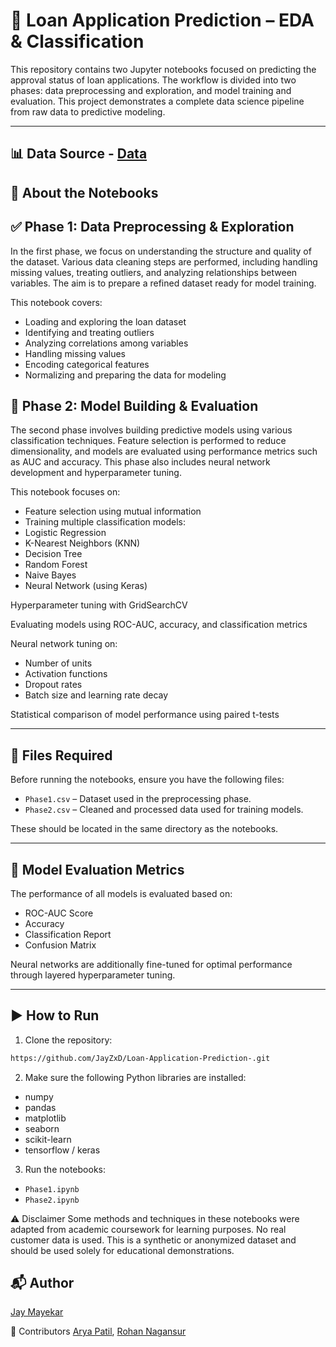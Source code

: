 # 🧾 Loan Application Prediction – EDA & Classification

This repository contains two Jupyter notebooks focused on predicting the approval status of loan applications. The workflow is divided into two phases: data preprocessing and exploration, and model training and evaluation. This project demonstrates a complete data science pipeline from raw data to predictive modeling.

---
## 📊 Data Source - [Data](https://www.kaggle.com/datasets/taweilo/loan-approval-classification-data/data)

## 📘 About the Notebooks

## ✅ Phase 1: Data Preprocessing & Exploration

In the first phase, we focus on understanding the structure and quality of the dataset. Various data cleaning steps are performed, including handling missing values, treating outliers, and analyzing relationships between variables. The aim is to prepare a refined dataset ready for model training.

This notebook covers:
- Loading and exploring the loan dataset
- Identifying and treating outliers
- Analyzing correlations among variables
- Handling missing values
- Encoding categorical features
- Normalizing and preparing the data for modeling

## 🤖 Phase 2: Model Building & Evaluation

The second phase involves building predictive models using various classification techniques. Feature selection is performed to reduce dimensionality, and models are evaluated using performance metrics such as AUC and accuracy. This phase also includes neural network development and hyperparameter tuning.

This notebook focuses on:
- Feature selection using mutual information
- Training multiple classification models:
- Logistic Regression
- K-Nearest Neighbors (KNN)
- Decision Tree
- Random Forest
- Naive Bayes
- Neural Network (using Keras)

Hyperparameter tuning with GridSearchCV

Evaluating models using ROC-AUC, accuracy, and classification metrics

Neural network tuning on:

- Number of units
- Activation functions
- Dropout rates
- Batch size and learning rate decay

Statistical comparison of model performance using paired t-tests

---

## 📁 Files Required
Before running the notebooks, ensure you have the following files:

- `Phase1.csv` – Dataset used in the preprocessing phase.
- `Phase2.csv` – Cleaned and processed data used for training models.

These should be located in the same directory as the notebooks.

---

## 🧠 Model Evaluation Metrics
The performance of all models is evaluated based on:

- ROC-AUC Score
- Accuracy
- Classification Report
- Confusion Matrix

Neural networks are additionally fine-tuned for optimal performance through layered hyperparameter tuning.

---

## ▶️ How to Run
1. Clone the repository:
  ```bash
  https://github.com/JayZxD/Loan-Application-Prediction-.git
  ```
2. Make sure the following Python libraries are installed:

  - numpy
  - pandas
  - matplotlib
  - seaborn
  - scikit-learn
  - tensorflow / keras

3. Run the notebooks:

  - `Phase1.ipynb`
  - `Phase2.ipynb`

⚠️ Disclaimer
Some methods and techniques in these notebooks were adapted from academic coursework for learning purposes. No real customer data is used. This is a synthetic or anonymized dataset and should be used solely for educational demonstrations.

## 📬 Author
[Jay Mayekar](https://www.linkedin.com/in/jay-mayekar25/)

🤝 Contributors
[Arya Patil](https://www.linkedin.com/in/aryapatil/), [Rohan Nagansur](https://www.linkedin.com/in/rohannagansur/)
